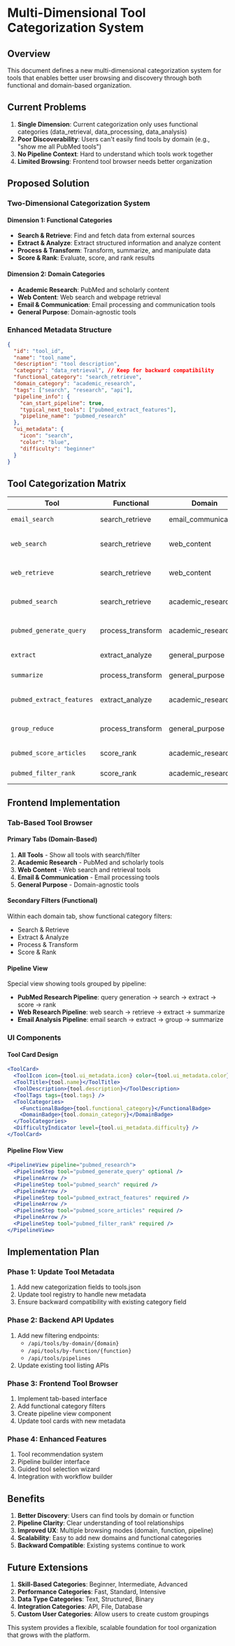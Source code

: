 # Multi-Dimensional Tool Categorization System

## Overview

This document defines a new multi-dimensional categorization system for tools that enables better user browsing and discovery through both functional and domain-based organization.

## Current Problems

1. **Single Dimension**: Current categorization only uses functional categories (data_retrieval, data_processing, data_analysis)
2. **Poor Discoverability**: Users can't easily find tools by domain (e.g., "show me all PubMed tools")
3. **No Pipeline Context**: Hard to understand which tools work together
4. **Limited Browsing**: Frontend tool browser needs better organization

## Proposed Solution

### Two-Dimensional Categorization System

#### Dimension 1: Functional Categories
- **Search & Retrieve**: Find and fetch data from external sources
- **Extract & Analyze**: Extract structured information and analyze content
- **Process & Transform**: Transform, summarize, and manipulate data
- **Score & Rank**: Evaluate, score, and rank results

#### Dimension 2: Domain Categories
- **Academic Research**: PubMed and scholarly content
- **Web Content**: Web search and webpage retrieval
- **Email & Communication**: Email processing and communication tools
- **General Purpose**: Domain-agnostic tools

### Enhanced Metadata Structure

```json
{
  "id": "tool_id",
  "name": "tool_name",
  "description": "tool description",
  "category": "data_retrieval", // Keep for backward compatibility
  "functional_category": "search_retrieve",
  "domain_category": "academic_research",
  "tags": ["search", "research", "api"],
  "pipeline_info": {
    "can_start_pipeline": true,
    "typical_next_tools": ["pubmed_extract_features"],
    "pipeline_name": "pubmed_research"
  },
  "ui_metadata": {
    "icon": "search",
    "color": "blue",
    "difficulty": "beginner"
  }
}
```

## Tool Categorization Matrix

| Tool | Functional | Domain | Pipeline | Tags |
|------|------------|--------|----------|------|
| `email_search` | search_retrieve | email_communication | email_analysis | search, email, gmail |
| `web_search` | search_retrieve | web_content | web_research | search, web, real-time |
| `web_retrieve` | search_retrieve | web_content | web_research | retrieve, web, content |
| `pubmed_search` | search_retrieve | academic_research | pubmed_research | search, pubmed, academic |
| `pubmed_generate_query` | process_transform | academic_research | pubmed_research | query, generate, optimization |
| `extract` | extract_analyze | general_purpose | content_analysis | extract, llm, flexible |
| `summarize` | process_transform | general_purpose | content_analysis | summarize, llm, text |
| `pubmed_extract_features` | extract_analyze | academic_research | pubmed_research | extract, research, features |
| `group_reduce` | process_transform | general_purpose | data_analysis | group, aggregate, analyze |
| `pubmed_score_articles` | score_rank | academic_research | pubmed_research | score, rank, evaluate |
| `pubmed_filter_rank` | score_rank | academic_research | pubmed_research | filter, rank, results |

## Frontend Implementation

### Tab-Based Tool Browser

#### Primary Tabs (Domain-Based)
1. **All Tools** - Show all tools with search/filter
2. **Academic Research** - PubMed and scholarly tools
3. **Web Content** - Web search and retrieval tools
4. **Email & Communication** - Email processing tools
5. **General Purpose** - Domain-agnostic tools

#### Secondary Filters (Functional)
Within each domain tab, show functional category filters:
- Search & Retrieve
- Extract & Analyze  
- Process & Transform
- Score & Rank

#### Pipeline View
Special view showing tools grouped by pipeline:
- **PubMed Research Pipeline**: query generation → search → extract → score → rank
- **Web Research Pipeline**: web search → retrieve → extract → summarize
- **Email Analysis Pipeline**: email search → extract → group → summarize

### UI Components

#### Tool Card Design
```jsx
<ToolCard>
  <ToolIcon icon={tool.ui_metadata.icon} color={tool.ui_metadata.color} />
  <ToolTitle>{tool.name}</ToolTitle>
  <ToolDescription>{tool.description}</ToolDescription>
  <ToolTags tags={tool.tags} />
  <ToolCategories>
    <FunctionalBadge>{tool.functional_category}</FunctionalBadge>
    <DomainBadge>{tool.domain_category}</DomainBadge>
  </ToolCategories>
  <DifficultyIndicator level={tool.ui_metadata.difficulty} />
</ToolCard>
```

#### Pipeline Flow View
```jsx
<PipelineView pipeline="pubmed_research">
  <PipelineStep tool="pubmed_generate_query" optional />
  <PipelineArrow />
  <PipelineStep tool="pubmed_search" required />
  <PipelineArrow />
  <PipelineStep tool="pubmed_extract_features" required />
  <PipelineArrow />
  <PipelineStep tool="pubmed_score_articles" required />
  <PipelineArrow />
  <PipelineStep tool="pubmed_filter_rank" required />
</PipelineView>
```

## Implementation Plan

### Phase 1: Update Tool Metadata
1. Add new categorization fields to tools.json
2. Update tool registry to handle new metadata
3. Ensure backward compatibility with existing category field

### Phase 2: Backend API Updates
1. Add new filtering endpoints:
   - `/api/tools/by-domain/{domain}`
   - `/api/tools/by-function/{function}`
   - `/api/tools/pipelines`
2. Update existing tool listing APIs

### Phase 3: Frontend Tool Browser
1. Implement tab-based interface
2. Add functional category filters
3. Create pipeline view component
4. Update tool cards with new metadata

### Phase 4: Enhanced Features
1. Tool recommendation system
2. Pipeline builder interface
3. Guided tool selection wizard
4. Integration with workflow builder

## Benefits

1. **Better Discovery**: Users can find tools by domain or function
2. **Pipeline Clarity**: Clear understanding of tool relationships
3. **Improved UX**: Multiple browsing modes (domain, function, pipeline)
4. **Scalability**: Easy to add new domains and functional categories
5. **Backward Compatible**: Existing systems continue to work

## Future Extensions

1. **Skill-Based Categories**: Beginner, Intermediate, Advanced
2. **Performance Categories**: Fast, Standard, Intensive
3. **Data Type Categories**: Text, Structured, Binary
4. **Integration Categories**: API, File, Database
5. **Custom User Categories**: Allow users to create custom groupings

This system provides a flexible, scalable foundation for tool organization that grows with the platform.